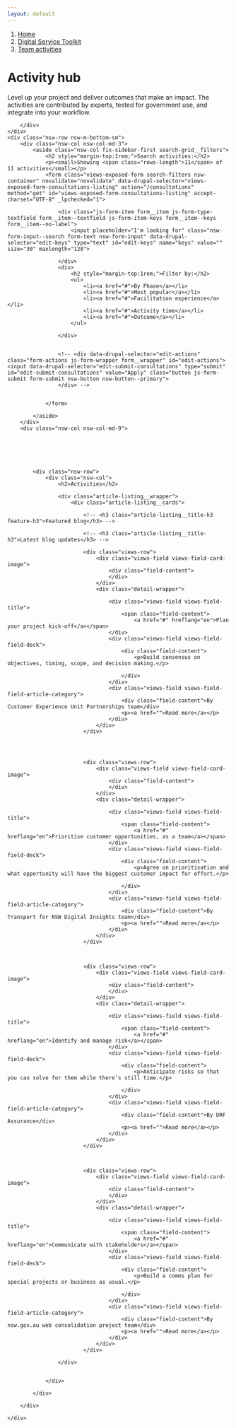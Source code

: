 ```yaml
---
layout: default
---
```

<nav aria-label="Breadcrumb" class="nsw-breadcrumb">
  <ol class="nsw-breadcrumb__list">
      <li class="nsw-breadcrumb__item">
        <a href="#" class="nsw-breadcrumb__link " >Home</a>
      </li>
      <li class="nsw-breadcrumb__item">
        <a href="#" class="nsw-breadcrumb__link " >Digital Service Toolkit</a>
      </li>
      <li class="nsw-breadcrumb__item">
        <a href="#" class="nsw-breadcrumb__link nsw-breadcrumb--current" aria-current="page">Team activities</a>
      </li>
  </ol>
</nav>
<div class="nsw-grid">
    <div class="nsw-row nsw-m-bottom-sm">
        <div class="nsw-col">
            <h1>Activity hub</h1>
            <p class="nsw-intro">Level up your project and deliver outcomes that make an impact. The activities are contributed by experts, tested for government use, and integrate into your workflow.</p>

        </div>
    </div>
    <div class="nsw-row nsw-m-bottom-sm">
        <div class="nsw-col nsw-col-md-3">
            <aside class="nsw-col fix-sidebar-first search-grid__filters">
                <h2 style="margin-top:1rem;">Search activities:</h2>
                <p><small>Showing <span class="rows-length">11</span> of 11 activities</small></p>
                <form class="views-exposed-form search-filters nsw-container" novalidate="novalidate" data-drupal-selector="views-exposed-form-consultations-listing" action="/consultations" method="get" id="views-exposed-form-consultations-listing" accept-charset="UTF-8" _lpchecked="1">

                    <div class="js-form-item form__item js-form-type-textfield form__item--textfield js-form-item-keys form__item--keys form__item--no-label">
                        <input placeholder="I'm looking for" class="nsw-form-input--search form-text nsw-form-input" data-drupal-selector="edit-keys" type="text" id="edit-keys" name="keys" value="" size="30" maxlength="128">

                    </div>
                    <div>
                        <h2 style="margin-top:1rem;">Filter by:</h2>
                        <ul>
                            <li><a href="#">By Phase</a></li>
                            <li><a href="#">Most popular</a></li>
                            <li><a href="#">Facilitation experience</a></li>
                            <li><a href="#">Activity time</a></li>
                            <li><a href="#">Outcome</a></li>
                        </ul>

                    </div>


                    <!-- <div data-drupal-selector="edit-actions" class="form-actions js-form-wrapper form__wrapper" id="edit-actions"><input data-drupal-selector="edit-submit-consultations" type="submit" id="edit-submit-consultations" value="Apply" class="button js-form-submit form-submit nsw-button nsw-button--primary">
                    </div> -->


                </form>

            </aside>
        </div>
        <div class="nsw-col nsw-col-md-9">






            <div class="nsw-row">
                <div class="nsw-col">
                    <h2>Activities</h2>

                    <div class="article-listing__wrapper">
                        <div class="article-listing__cards">

                            <!-- <h3 class="article-listing__title-h3 feature-h3">Featured blog</h3> -->

                            <!-- <h3 class="article-listing__title-h3">Latest blog updates</h3> -->

                            <div class="views-row">
                                <div class="views-field views-field-card-image">
                                    <div class="field-content">
                                    </div>
                                </div>
                                <div class="detail-wrapper">

                                    <div class="views-field views-field-title">
                                        <span class="field-content">
                                            <a href="#" hreflang="en">Plan your project kick-off</a></span>
                                    </div>
                                    <div class="views-field views-field-field-deck">
                                        <div class="field-content">
                                            <p>Build consensus on objectives, timing, scope, and decision making.</p>

                                        </div>
                                    </div>
                                    <div class="views-field views-field-field-article-category">
                                        <div class="field-content">By Customer Experience Unit Partnerships team</div>
                                        <p><a href="">Read more</a></p>
                                    </div>
                                </div>
                            </div>




                            <div class="views-row">
                                <div class="views-field views-field-card-image">
                                    <div class="field-content">
                                    </div>
                                </div>
                                <div class="detail-wrapper">

                                    <div class="views-field views-field-title">
                                        <span class="field-content">
                                            <a href="#" hreflang="en">Prioritise customer opportunities, as a team</a></span>
                                    </div>
                                    <div class="views-field views-field-field-deck">
                                        <div class="field-content">
                                            <p>Agree on prioritisation and what opportunity will have the biggest customer impact for effort.</p>

                                        </div>
                                    </div>
                                    <div class="views-field views-field-field-article-category">
                                        <div class="field-content">By Transport for NSW Digital Insights team</div>
                                        <p><a href="">Read more</a></p>
                                    </div>
                                </div>
                            </div>



                            <div class="views-row">
                                <div class="views-field views-field-card-image">
                                    <div class="field-content">
                                    </div>
                                </div>
                                <div class="detail-wrapper">

                                    <div class="views-field views-field-title">
                                        <span class="field-content">
                                            <a href="#" hreflang="en">Identify and manage risk</a></span>
                                    </div>
                                    <div class="views-field views-field-field-deck">
                                        <div class="field-content">
                                            <p>Anticipate risks so that you can solve for them while there’s still time.</p>

                                        </div>
                                    </div>
                                    <div class="views-field views-field-field-article-category">
                                        <div class="field-content">By DRF Assurance</div>
                                        <p><a href="">Read more</a></p>
                                    </div>
                                </div>
                            </div>



                            <div class="views-row">
                                <div class="views-field views-field-card-image">
                                    <div class="field-content">
                                    </div>
                                </div>
                                <div class="detail-wrapper">

                                    <div class="views-field views-field-title">
                                        <span class="field-content">
                                            <a href="#" hreflang="en">Communicate with stakeholders</a></span>
                                    </div>
                                    <div class="views-field views-field-field-deck">
                                        <div class="field-content">
                                            <p>Build a comms plan for special projects or business as usual.</p>

                                        </div>
                                    </div>
                                    <div class="views-field views-field-field-article-category">
                                        <div class="field-content">By nsw.gov.au web consolidation project team</div>
                                        <p><a href="">Read more</a></p>
                                    </div>
                                </div>
                            </div>

                    </div>


                </div>

            </div>

        </div>

    </div>
